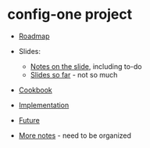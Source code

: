 # config-one project


* [Roadmap](roadmap.md)

* Slides:
    * [Notes on the slide](slides.md), including to-do
    * [Slides so far](slides/) - not so much

* [Cookbook](cookbook.md)

* [Implementation](implementation.md)

* [Future](future.md)

* [More notes](more-notes.md) - need to be organized


